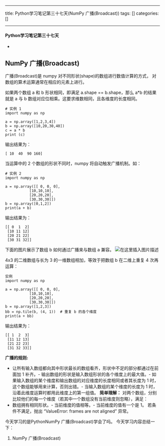 
--- 
title:  Python学习笔记第三十七天(NumPy 广播(Broadcast)) 
tags: []
categories: [] 

---


#### Python学习笔记第三十七天
- 


## NumPy 广播(Broadcast)

广播(Broadcast)是 numpy 对不同形状(shape)的数组进行数值计算的方式， 对数组的算术运算通常在相应的元素上进行。

如果两个数组 a 和 b 形状相同，即满足 a.shape == b.shape，那么 a*b 的结果就是 a 与 b 数组对应位相乘。这要求维数相同，且各维度的长度相同。

```
# 实例 1
import numpy as np 
 
a = np.array([1,2,3,4]) 
b = np.array([10,20,30,40]) 
c = a * b 
print (c)

```

输出结果为：

```
[ 10  40  90 160]

```

当运算中的 2 个数组的形状不同时，numpy 将自动触发广播机制。如：

```
# 实例 2
import numpy as np 
 
a = np.array([[ 0, 0, 0],
           [10,10,10],
           [20,20,20],
           [30,30,30]])
b = np.array([0,1,2])
print(a + b)

```

输出结果为：

```
[[ 0  1  2]
 [10 11 12]
 [20 21 22]
 [30 31 32]]

```

下面的图片展示了数组 b 如何通过广播来与数组 a 兼容。 <img src="https://img-blog.csdnimg.cn/1df454c859af4354883f52efd629a2a7.png" alt="在这里插入图片描述">

4x3 的二维数组与长为 3 的一维数组相加，等效于把数组 b 在二维上重复 4 次再运算：

```
实例
import numpy as np 
 
a = np.array([[ 0, 0, 0],
           [10,10,10],
           [20,20,20],
           [30,30,30]])
b = np.array([1,2,3])
bb = np.tile(b, (4, 1))  # 重复 b 的各个维度
print(a + bb)

```

输出结果为：

```
[[ 1  2  3]
 [11 12 13]
 [21 22 23]
 [31 32 33]]

```

**广播的规则:**
- 让所有输入数组都向其中形状最长的数组看齐，形状中不足的部分都通过在前面加 1 补齐。- 输出数组的形状是输入数组形状的各个维度上的最大值。- 如果输入数组的某个维度和输出数组的对应维度的长度相同或者其长度为 1 时，这个数组能够用来计算，否则出错。- 当输入数组的某个维度的长度为 1 时，沿着此维度运算时都用此维度上的第一组值。
**简单理解：** 对两个数组，分别比较他们的每一个维度（若其中一个数组没有当前维度则忽略），满足：
- 数组拥有相同形状。- 当前维度的值相等。- 当前维度的值有一个是 1。
若条件不满足，抛出 “ValueError: frames are not aligned” 异常。

今天学习的是PythonNumPy 广播(Broadcast)学会了吗。 今天学习内容总结一下：
1. NumPy 广播(Broadcast)